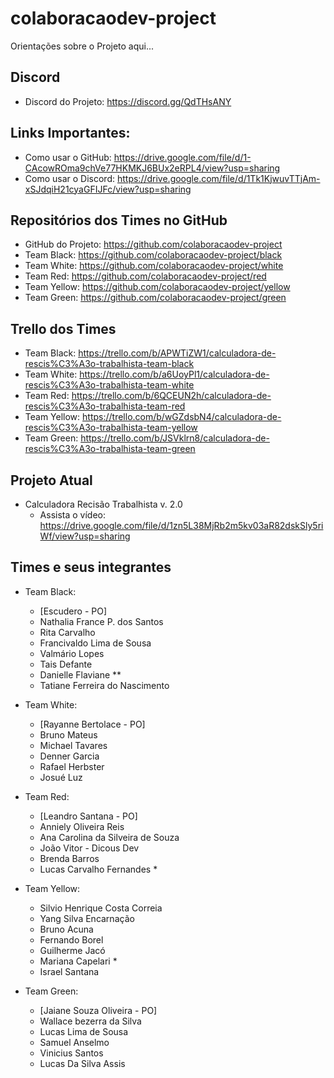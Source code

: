 # colaboracaodev-project
Orientações sobre o Projeto aqui...

## Discord
  - Discord do Projeto: https://discord.gg/QdTHsANY 

## Links Importantes:
 - Como usar o GitHub: https://drive.google.com/file/d/1-CAcowROma9chVe77HKMKJ6BUx2eRPL4/view?usp=sharing
 - Como usar o Discord: https://drive.google.com/file/d/1Tk1KjwuvTTjAm-xSJdqiH21cyaGFIJFc/view?usp=sharing

 ## Repositórios dos Times no GitHub
 - GitHub do Projeto: https://github.com/colaboracaodev-project
 - Team Black: https://github.com/colaboracaodev-project/black
 - Team White: https://github.com/colaboracaodev-project/white
 - Team Red: https://github.com/colaboracaodev-project/red
 - Team Yellow: https://github.com/colaboracaodev-project/yellow
 - Team Green: https://github.com/colaboracaodev-project/green

## Trello dos Times
 - Team Black: https://trello.com/b/APWTiZW1/calculadora-de-rescis%C3%A3o-trabalhista-team-black
 - Team White: https://trello.com/b/a6UoyPl1/calculadora-de-rescis%C3%A3o-trabalhista-team-white
 - Team Red: https://trello.com/b/6QCEUN2h/calculadora-de-rescis%C3%A3o-trabalhista-team-red
 - Team Yellow: https://trello.com/b/wGZdsbN4/calculadora-de-rescis%C3%A3o-trabalhista-team-yellow
 - Team Green: https://trello.com/b/JSVklrn8/calculadora-de-rescis%C3%A3o-trabalhista-team-green

## Projeto Atual
 - Calculadora Recisão Trabalhista v. 2.0
    - Assista o vídeo: https://drive.google.com/file/d/1zn5L38MjRb2m5kv03aR82dskSly5riWf/view?usp=sharing

## Times e seus integrantes
 - Team Black:
    - [Escudero - PO]
    - Nathalia France P. dos Santos
    - Rita Carvalho
    - Francivaldo Lima de Sousa 
    - Valmário Lopes
    - Tais Defante
    - Danielle Flaviane **
    - Tatiane Ferreira do Nascimento 

- Team White:
    - [Rayanne Bertolace - PO]
    - Bruno Mateus
    - Michael Tavares
    - Denner Garcia
    - Rafael Herbster
    - Josué Luz

- Team Red:
    - [Leandro Santana - PO]
    - Anniely Oliveira Reis 
    - Ana Carolina da Silveira de Souza
    - João Vitor - Dicous Dev
    - Brenda Barros
    - Lucas Carvalho Fernandes *

- Team Yellow:
    - Silvio Henrique Costa Correia 
    - Yang Silva Encarnação
    - Bruno Acuna
    - Fernando Borel
    - Guilherme Jacó
    - Mariana Capelari *
    - Israel Santana

- Team Green:	
    - [Jaiane Souza Oliveira - PO]
    - Wallace bezerra da Silva 
    - Lucas Lima de Sousa
    - Samuel Anselmo
    - Vinicius Santos 
    - Lucas Da Silva Assis